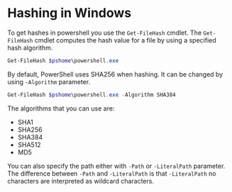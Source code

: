 # Hashing in Windows

To get hashes in powershell you use the ```Get-FileHash``` cmdlet. The ```Get-FileHash``` cmdlet computes the hash value for a file by using a specified hash algorithm.

```PowerShell
Get-FileHash $pshome\powershell.exe
```

By default, PowerShell uses SHA256 when hashing. It can be changed by using ```-Algorithm``` parameter.

```PowerShell
Get-FileHash $pshome\powershell.exe -Algorithm SHA384
```

The algorithms that you can use are:

- SHA1
- SHA256
- SHA384
- SHA512
- MD5

You can also specify the path either with ```-Path``` or ```-LiteralPath``` parameter. The difference between ```-Path``` and ```-LiteralPath``` is that ```-LiteralPath``` no characters are interpreted as wildcard characters.
